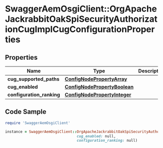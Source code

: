 # SwaggerAemOsgiClient::OrgApacheJackrabbitOakSpiSecurityAuthorizationCugImplCugConfigurationProperties

## Properties

Name | Type | Description | Notes
------------ | ------------- | ------------- | -------------
**cug_supported_paths** | [**ConfigNodePropertyArray**](ConfigNodePropertyArray.md) |  | [optional] 
**cug_enabled** | [**ConfigNodePropertyBoolean**](ConfigNodePropertyBoolean.md) |  | [optional] 
**configuration_ranking** | [**ConfigNodePropertyInteger**](ConfigNodePropertyInteger.md) |  | [optional] 

## Code Sample

```ruby
require 'SwaggerAemOsgiClient'

instance = SwaggerAemOsgiClient::OrgApacheJackrabbitOakSpiSecurityAuthorizationCugImplCugConfigurationProperties.new(cug_supported_paths: null,
                                 cug_enabled: null,
                                 configuration_ranking: null)
```


